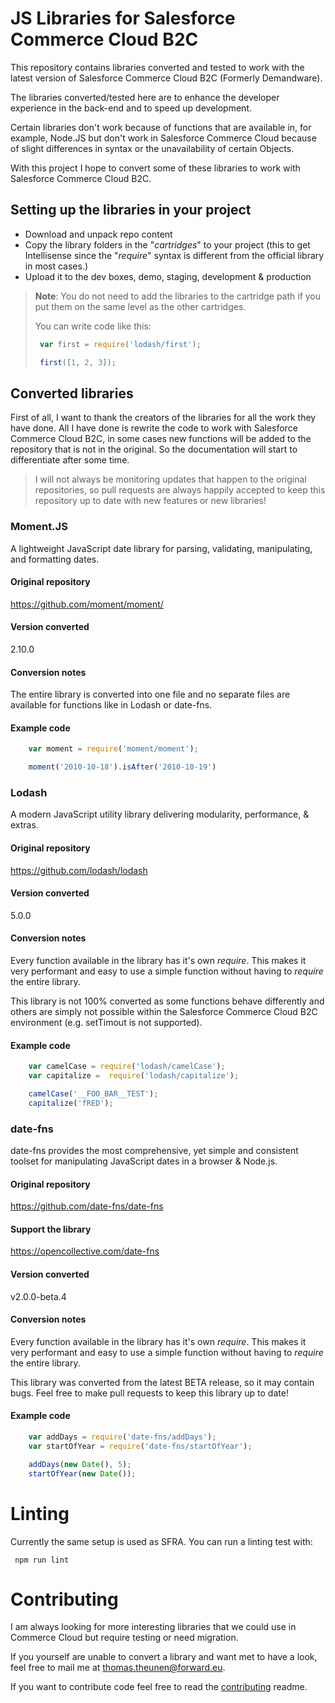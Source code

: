 # JS Libraries for Salesforce Commerce Cloud B2C #

This repository contains libraries converted and tested to work with the latest version of Salesforce Commerce Cloud B2C (Formerly Demandware).

The libraries converted/tested here are to enhance the developer experience in the back-end and to speed up development.

Certain libraries don't work because of functions that are available in, for example, Node.JS but don't work in Salesforce Commerce Cloud because of slight differences in syntax or the unavailability of certain Objects.

With this project I hope to convert some of these libraries to work with Salesforce Commerce Cloud B2C.

## Setting up the libraries in your project ##

* Download and unpack repo content
* Copy the library folders in the "*cartridges*" to your project (this to get Intellisense since the "*require*" syntax is different from the official library in most cases.)
* Upload it to the dev boxes, demo, staging, development & production

> **Note**: You do not need to add the libraries to the cartridge path if you put them on the same level as the other cartridges.
>
> You can write code like this:
>
>```javascript
>  var first = require('lodash/first');
>
>  first([1, 2, 3]);
>````

## Converted libraries ##
First of all, I want to thank the creators of the libraries for all the work they have done. All I have done is rewrite the code to work with Salesforce Commerce Cloud B2C, in some cases new functions will be added to the repository that is not in the original. So the documentation will start to differentiate after some time.

> I will not always be monitoring updates that happen to the original repositories, so pull requests are always happily accepted to keep this repository up to date with new features or new libraries!

### Moment.JS ###
A lightweight JavaScript date library for parsing, validating, manipulating, and formatting dates.

#### Original repository ####
 https://github.com/moment/moment/

#### Version converted ####
2.10.0

#### Conversion notes ####

The entire library is converted into one file and no separate files are available for functions like in Lodash or date-fns.

#### Example code ####

``` javascript
    var moment = require('moment/moment');

    moment('2010-10-18').isAfter('2010-10-19')
```

### Lodash ###
A modern JavaScript utility library delivering modularity, performance, & extras.

#### Original repository ####
https://github.com/lodash/lodash

#### Version converted ####
5.0.0

#### Conversion notes ####

Every function available in the library has it's own *require*. This makes it very performant and easy to use a simple function without having to *require* the entire library.

This library is not 100% converted as some functions behave differently and others are simply not possible within the Salesforce Commerce Cloud B2C environment (e.g. setTimout is not supported).

#### Example code ####

``` javascript
    var camelCase = require('lodash/camelCase');
    var capitalize =  require('lodash/capitalize');

    camelCase('__FOO_BAR__TEST');
    capitalize('fRED');
```

### date-fns ###
date-fns provides the most comprehensive, yet simple and consistent toolset for manipulating JavaScript dates in a browser & Node.js.

#### Original repository ####
https://github.com/date-fns/date-fns

#### Support the library ####
https://opencollective.com/date-fns

#### Version converted ####
v2.0.0-beta.4

#### Conversion notes ####

Every function available in the library has it's own *require*. This makes it very performant and easy to use a simple function without having to *require* the entire library.

This library was converted from the latest BETA release, so it may contain bugs. Feel free to make pull requests to keep this library up to date!

#### Example code ####

``` javascript
    var addDays = require('date-fns/addDays');
    var startOfYear = require('date-fns/startOfYear');

    addDays(new Date(), 5);
    startOfYear(new Date());
```

# Linting
Currently the same setup is used as SFRA. You can run a linting test with:

```
 npm run lint
```

# Contributing
I am always looking for more interesting libraries that we could use in Commerce Cloud but require testing or need migration.

If you yourself are unable to convert a library and want met to have a look, feel free to mail me at thomas.theunen@forward.eu.

If you want to contribute code feel free to read the
[contributing](./CONTRIBUTING.md) readme.
